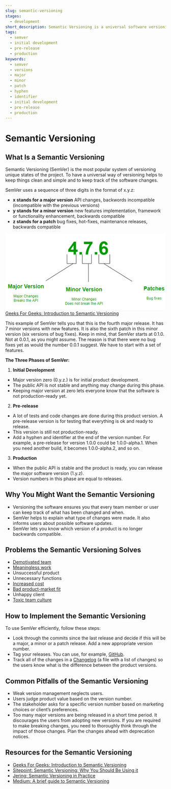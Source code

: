```yaml
---
slug: semantic-versioning
stages:
  - development
short_description: Semantic Versioning is a universal software versioning system. It helps users to understand what is the stage of the product.
tags:
  - semver
  - initial development
  - pre-release
  - production
keywords:
  - semver
  - versions
  - major
  - minor
  - patch
  - hyphen
  - identifier
  - initial development
  - pre-release
  - production
---
```


# Semantic Versioning

## What Is a Semantic Versioning

Semantic Versioning (SemVer) is the most popular system of versioning unique states of the project. To have a universal way of versioning helps to keep things clean and simple and to keep track of the software changes.

SemVer uses a sequence of three digits in the format of x.y.z:

- **x stands for a major version**
  API changes, backwords incompatible (incompatible with the previous versions)
- **y stands for a minor version**
  new features implementation, framework or functionality enhancement, backwards compatible
- **z stands for a patch**
  bug fixes, hot-fixes, maintenance releases, backwards compatible

![Semantic Versioning](/files/semantic_versioning.png)  
[Geeks For Geeks: Introduction to Semantic Versioning](https://www.geeksforgeeks.org/introduction-semantic-versioning/)

This example of SemVer tells you that this is the fourth major release. It has 7 minor versions with new features. It is also the sixth patch in this minor version (six versions of bug fixes).
Keep in mind, that SemVer starts at 0.1.0. Not at 0.0.1, as you might assume. The reason is that there were no bug fixes yet as would the number 0.0.1 suggest. We have to start with a set of features.

**The Three Phases of SemVer:**

1. **Initial Development**

- Major version zero (0.y.z.) is for initial product development.
- The public API is not stable and anything may change during this phase.
- Keeping major version at zero lets everyone know that the software is not production-ready yet.

2. **Pre-release**

- A lot of tests and code changes are done during this product version. A pre-release version is for testing that everything is ok and ready to release.
- This version is still not production-ready.
- Add a hyphen and identifier at the end of the version number. For example, a pre-release for version 1.0.0 could be 1.0.0-alpha.1. When you need another build, it becomes 1.0.0-alpha.2, and so on.

3. **Production**

- When the public API is stable and the product is ready, you can release the major software version (1.y.z).
- Version numbers in this phase are equal to releases.

## Why You Might Want the Semantic Versioning

- Versioning the software ensures you that every team member or user can keep track of what has been changed and when.
- SemVer helps to explain what type of changes were made. It also informs users about possible software updates.
- SemVer lets you know which version of a product is no longer backwards compatible.

## Problems the Semantic Versioning Solves

- [Demotivated team](/problems/demotivated-team)
- [Meaningless work](/problems/meaningless-work)
- Unsuccessful product
- Unnecessary functions
- [Increased cost](/problems/increased-cost)
- [Bad product-market fit](/problems/bad-product-market-fit)
- Unhappy client
- [Toxic team culture](problems/toxic-team-culture)

## How to Implement the Semantic Versioning

To use SemVer efficiently, follow these steps:

- Look through the commits since the last release and decide if this will be a major, a minor or a patch release. Add a new appropriate version number.
- Tag your releases. You can use, for example, [GitHub](https://github.com/).
- Track all of the changes in a [Changelog](https://keepachangelog.com/) (a file with a list of changes) so the users know what is the difference between the product versions.

## Common Pitfalls of the Semantic Versioning

- Weak version management neglects users.
- Users judge product value based on the version number.
- The stakeholder asks for a specific version number based on marketing choices or client’s preferences.
- Too many major versions are being released in a short time period. It discourages the users from adopting new versions. If you are required to make breaking changes, you need to thoroughly think through the impact of those changes. Plan the changes ahead with deprecation notices.

## Resources for the Semantic Versioning

- [Geeks For Geeks: Introduction to Semantic Versioning](https://www.geeksforgeeks.org/introduction-semantic-versioning/)
- [Sitepoint: Semantic Versioning: Why You Should Be Using it](https://www.sitepoint.com/semantic-versioning-why-you-should-using/)
- [Jering: Semantic Versioning in Practice](https://www.jering.tech/articles/semantic-versioning-in-practice)
- [Medium: A brief guide to Semantic Versioning](https://medium.com/@jameshamann/a-brief-guide-to-semantic-versioning-c6055d87c90e)
